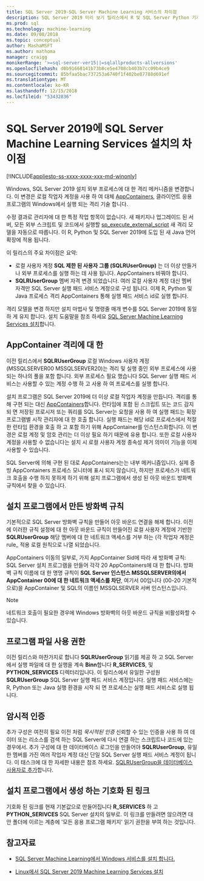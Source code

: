 ```yaml
---
title: SQL Server 2019-SQL Server Machine Learning 서비스의 차이점
description: SQL Server 2019 미리 보기 릴리스에서 R 및 SQL Server Python 기계 학습 확장에 대 한 새로운 기능에 대해 알아봅니다.
ms.prod: sql
ms.technology: machine-learning
ms.date: 09/08/2018
ms.topic: conceptual
author: MashaMSFT
ms.author: mathoma
manager: craigg
monikerRange: '>=sql-server-ver15||=sqlallproducts-allversions'
ms.openlocfilehash: d0b91668141b73b8ce5e4708cb403b7cc09b4ce9
ms.sourcegitcommit: 85bfaa5bac737253a6740f1f402be87788d691ef
ms.translationtype: MT
ms.contentlocale: ko-KR
ms.lasthandoff: 12/15/2018
ms.locfileid: "53432836"
---
```

# <a name="differences-in-sql-server-machine-learning-services-installation-in-sql-server-2019"></a>SQL Server 2019에 SQL Server Machine Learning Services 설치의 차이점  
[!INCLUDE[appliesto-ss-xxxx-xxxx-xxx-md-winonly](../../includes/appliesto-ss-xxxx-xxxx-xxx-md-winonly.md)]

Windows, SQL Server 2019 설치 외부 프로세스에 대 한 격리 메커니즘을 변경합니다. 이 변경은 로컬 작업자 계정을 사용 하 여 대체 [AppContainers](https://docs.microsoft.com/windows/desktop/secauthz/appcontainer-isolation), 클라이언트 응용 프로그램의 Windows에서 실행 되는 격리 기술 합니다. 

수정 결과로 관리자에 대 한 특정 작업 항목이 없습니다. 새 패키지나 업그레이드 된 서버, 모든 외부 스크립트 및 코드에서 실행할 [sp_execute_external_script](../../relational-databases/system-stored-procedures/sp-execute-external-script-transact-sql.md) 새 격리 모델을 자동으로 따릅니다. 이 R, Python 및 SQL Server 2019에 도입 된 새 Java 언어 확장에 적용 됩니다.

이 릴리스의 주요 차이점은 요약:

+ 로컬 사용자 계정 **SQL 제한 된 사용자 그룹 (SQLRUserGroup)** 는 더 이상 만들거나 외부 프로세스를 실행 하는 데 사용 됩니다. AppContainers 바꿔야 합니다.
+ **SQLRUserGroup** 멤버 자격 변경 되었습니다. 여러 로컬 사용자 계정 대신 멤버 자격만 SQL Server 실행 패드 서비스 계정으로 구성 됩니다. 이제 R, Python 및 Java 프로세스 격리 AppContainers 통해 실행 패드 서비스 id로 실행 합니다.

격리 모델을 변경 하지만 설치 마법사 및 명령줄 매개 변수를 SQL Server 2019에 동일 하 게 유지 합니다. 설치 도움말을 참조 하세요 [SQL Server Machine Learning Services 설치](sql-machine-learning-services-windows-install.md)합니다.

## <a name="about-appcontainer-isolation"></a>AppContainer 격리에 대 한

이전 릴리스에서 **SQLRUserGroup** 로컬 Windows 사용자 계정 (MSSQLSERVER00 MSSQLSERVER20)는 격리 및 실행 중인 외부 프로세스에 사용 되는 하나의 풀을 포함 합니다. 외부 프로세스 필요 했습니다 SQL Server 실행 패드 서비스는 사용할 수 있는 계정 수행 하 고 사용 하 여 프로세스를 실행 합니다. 

설치 프로그램은 SQL Server 2019에 더 이상 로컬 작업자 계정을 만듭니다. 격리를 통해 구현 되는 대신 [AppContainers](https://docs.microsoft.com/windows/desktop/secauthz/appcontainer-isolation)합니다. 런타임에 포함 된 스크립트 또는 코드 감지 되 면 저장된 프로시저 또는 쿼리를 SQL Server는 요청을 사용 하 여 실행 패드는 확장 프로그램별 시작 관리자에 대 한 호출 합니다. 실행 패드는 해당 id로 프로세스에서 적절 한 런타임 환경을 호출 하 고 포함 하기 위해 AppContainer를 인스턴스화합니다. 이 변경은 로컬 계정 및 암호 관리는 더 이상 필요 하기 때문에 유용 합니다. 또한 로컬 사용자 계정을 사용할 수 없습니다는 설치 시 로컬 사용자 계정 종속성 제거 의미이 기능을 이제 사용할 수 있습니다.

SQL Server에 의해 구현 된 대로 AppContainers는는 내부 메커니즘입니다. 실제 증빙 AppContainers 프로세스 모니터에 표시 되지 않습니다, 하지만 프로세스가 네트워크 호출을 수행 하지 못하게 하기 위해 설치 프로그램에서 생성 된 아웃 바운드 방화벽 규칙에서 찾을 수 있습니다.

## <a name="firewall-rules-created-by-setup"></a>설치 프로그램에서 만든 방화벽 규칙

기본적으로 SQL Server 방화벽 규칙을 만들어 아웃 바운드 연결을 해제 합니다. 이전에 이러한 규칙 설정에 대 한 아웃 바운드 규칙이 만들어진 로컬 사용자 계정에 기반한 **SQLRUserGroup** 해당 멤버에 대 한 네트워크 액세스를 거부 하는 (각 작업자 계정은 rule_ 적용 로컬 원칙으로 나열 되었습니다. 

AppContainers 이동의 일부로, 가지 AppContainer Sid에 따라 새 방화벽 규칙: SQL Server 설치 프로그램을 만들어 각각 20 AppContainers에 대 한 합니다. 방화벽 규칙 이름에 대 한 명명 규칙이 **SQL Server 인스턴스 MSSQLSERVER의에서 AppContainer 00에 대 한 네트워크 액세스를 차단**, 여기서 00입니다 (00-20 기본적으로)을 AppContainer 및 SQL의 이름인 MSSQLSERVER 서버 인스턴스입니다. 

> [!Note]
> 네트워크 호출이 필요한 경우에 Windows 방화벽의 아웃 바운드 규칙을 비활성화할 수 있습니다.

## <a name="program-file-permissions"></a>프로그램 파일 사용 권한

이전 릴리스와 마찬가지로 합니다 **SQLRUserGroup** 읽기를 제공 하 고 SQL Server에서 실행 파일에 대 한 실행을 계속 **Binn**합니다 **R_SERVICES**, 및  **PYTHON_SERVICES** 디렉터리입니다. 이 릴리스에서 유일한 구성원 **SQLRUserGroup** SQL Server 실행 패드 서비스 계정입니다.  실행 패드 서비스에는 R, Python 또는 Java 실행 환경을 시작 되 면 프로세스는 실행 패드 서비스로 실행 됩니다.

## <a name="implied-authentication"></a>암시적 인증

추가 구성은 여전히 필요 이전 처럼 *묵시적된 인증* 신뢰할 수 있는 인증을 사용 하 여 데이터 또는 리소스를 검색 하는 SQL Server에 다시 연결 하는 스크립트나 코드에 있는 경우에서. 추가 구성에 대 한 데이터베이스 로그인을 만들어야 **SQLRUserGroup**, 유일한 멤버를 가진 여러 작업자 계정 대신 단일 SQL Server 실행 패드 서비스 계정이 됩니다. 이 태스크에 대 한 자세한 내용은 참조 하세요. [SQLRUserGroup을 데이터베이스 사용자로 추가](../security/add-sqlrusergroup-to-database.md)합니다.


## <a name="symbolic-link-created-by-setup"></a>설치 프로그램에서 생성 하는 기호화 된 링크

기호화 된 링크를 현재 기본값으로 만들어집니다 **R_SERVICES** 하 고 **PYTHON_SERIVCES** SQL Server 설치의 일부로. 이 링크를 만들려면 않으려면 대안 폴더에 이르는 계층에 '모든 응용 프로그램 패키지' 읽기 권한을 부여 하는 것입니다.


## <a name="see-also"></a>참고자료

+ [SQL Server Machine Learning에서 Windows 서비스를 설치 합니다.](sql-machine-learning-services-windows-install.md)

+ [Linux에서 SQL Server 2019 Machine Learning Services 설치](../../linux/sql-server-linux-setup-machine-learning.md)
